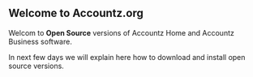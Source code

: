 ## Welcome to Accountz.org

Welcom to **Open Source** versions of Accountz Home and Accountz Business software. 

In next few days we will explain here how to download and install open source versions.

